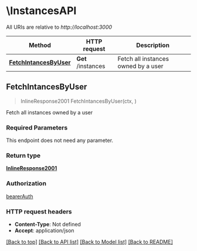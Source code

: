 # \InstancesAPI

All URIs are relative to *http://localhost:3000*

Method | HTTP request | Description
------------- | ------------- | -------------
[**FetchIntancesByUser**](InstancesAPI.md#FetchIntancesByUser) | **Get** /instances | Fetch all instances owned by a user



## FetchIntancesByUser

> InlineResponse2001 FetchIntancesByUser(ctx, )

Fetch all instances owned by a user

### Required Parameters

This endpoint does not need any parameter.

### Return type

[**InlineResponse2001**](inline_response_200_1.md)

### Authorization

[bearerAuth](../README.md#bearerAuth)

### HTTP request headers

- **Content-Type**: Not defined
- **Accept**: application/json

[[Back to top]](#) [[Back to API list]](../README.md#documentation-for-api-endpoints)
[[Back to Model list]](../README.md#documentation-for-models)
[[Back to README]](../README.md)

